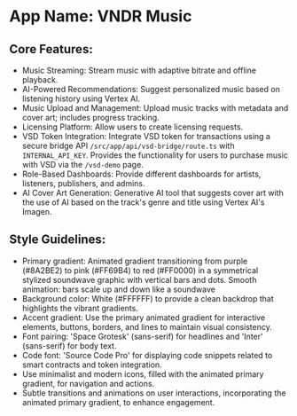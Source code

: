 # **App Name**: VNDR Music

## Core Features:

- Music Streaming: Stream music with adaptive bitrate and offline playback.
- AI-Powered Recommendations: Suggest personalized music based on listening history using Vertex AI.
- Music Upload and Management: Upload music tracks with metadata and cover art; includes progress tracking.
- Licensing Platform: Allow users to create licensing requests.
- VSD Token Integration: Integrate VSD token for transactions using a secure bridge API `/src/app/api/vsd-bridge/route.ts` with `INTERNAL_API_KEY`. Provides the functionality for users to purchase music with VSD via the `/vsd-demo` page.
- Role-Based Dashboards: Provide different dashboards for artists, listeners, publishers, and admins.
- AI Cover Art Generation: Generative AI tool that suggests cover art with the use of AI based on the track's genre and title using Vertex AI's Imagen.

## Style Guidelines:

- Primary gradient: Animated gradient transitioning from purple (#8A2BE2) to pink (#FF69B4) to red (#FF0000) in a symmetrical stylized soundwave graphic with vertical bars and dots. Smooth animation: bars scale up and down like a soundwave
- Background color: White (#FFFFFF) to provide a clean backdrop that highlights the vibrant gradients.
- Accent gradient: Use the primary animated gradient for interactive elements, buttons, borders, and lines to maintain visual consistency.
- Font pairing: 'Space Grotesk' (sans-serif) for headlines and 'Inter' (sans-serif) for body text.
- Code font: 'Source Code Pro' for displaying code snippets related to smart contracts and token integration.
- Use minimalist and modern icons, filled with the animated primary gradient, for navigation and actions.
- Subtle transitions and animations on user interactions, incorporating the animated primary gradient, to enhance engagement.